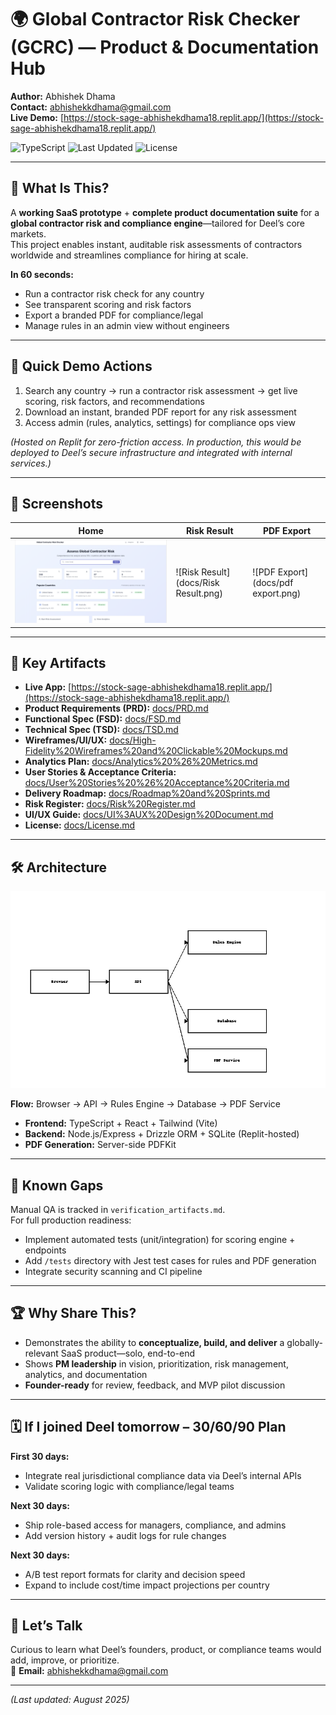 # 🌍 Global Contractor Risk Checker (GCRC) — Product & Documentation Hub

**Author:** Abhishek Dhama  
**Contact:** abhishekkdhama@gmail.com  
**Live Demo:** [https://stock-sage-abhishekdhama18.replit.app/](https://stock-sage-abhishekdhama18.replit.app/)  

![TypeScript](https://img.shields.io/badge/TypeScript-93%25-blue)
![Last Updated](https://img.shields.io/badge/Updated-August%202025-brightgreen)
![License](https://img.shields.io/badge/License-MIT-yellow)

---

## 🚀 What Is This?

A **working SaaS prototype** + **complete product documentation suite** for a **global contractor risk and compliance engine**—tailored for Deel’s core markets.  
This project enables instant, auditable risk assessments of contractors worldwide and streamlines compliance for hiring at scale.

**In 60 seconds:**  
- Run a contractor risk check for any country  
- See transparent scoring and risk factors  
- Export a branded PDF for compliance/legal  
- Manage rules in an admin view without engineers

---

## 👀 Quick Demo Actions

1. Search any country → run a contractor risk assessment → get live scoring, risk factors, and recommendations  
2. Download an instant, branded PDF report for any risk assessment  
3. Access admin (rules, analytics, settings) for compliance ops view

*(Hosted on Replit for zero-friction access. In production, this would be deployed to Deel’s secure infrastructure and integrated with internal services.)*

---

## 📸 Screenshots

| Home | Risk Result | PDF Export |
|------|-------------|------------|
| ![Home](docs/home.png) | ![Risk Result](docs/Risk Result.png) | ![PDF Export](docs/pdf export.png) |

---

## 📁 Key Artifacts

- **Live App:** [https://stock-sage-abhishekdhama18.replit.app/](https://stock-sage-abhishekdhama18.replit.app/)
- **Product Requirements (PRD):** [docs/PRD.md](docs/PRD.md)
- **Functional Spec (FSD):** [docs/FSD.md](docs/FSD.md)
- **Technical Spec (TSD):** [docs/TSD.md](docs/TSD.md)
- **Wireframes/UI/UX:** [docs/High-Fidelity%20Wireframes%20and%20Clickable%20Mockups.md](docs/High-Fidelity%20Wireframes%20and%20Clickable%20Mockups.md)
- **Analytics Plan:** [docs/Analytics%20%26%20Metrics.md](docs/Analytics%20%26%20Metrics.md)
- **User Stories & Acceptance Criteria:** [docs/User%20Stories%20%26%20Acceptance%20Criteria.md](docs/User%20Stories%20%26%20Acceptance%20Criteria.md)
- **Delivery Roadmap:** [docs/Roadmap%20and%20Sprints.md](docs/Roadmap%20and%20Sprints.md)
- **Risk Register:** [docs/Risk%20Register.md](docs/Risk%20Register.md)
- **UI/UX Guide:** [docs/UI%3AUX%20Design%20Document.md](docs/UI%3AUX%20Design%20Document.md)
- **License:** [docs/License.md](docs/License.md)

---

## 🛠 Architecture

![Architecture Diagram](docs/architecture-diagram.png)

**Flow:** Browser → API → Rules Engine → Database → PDF Service  
- **Frontend:** TypeScript + React + Tailwind (Vite)  
- **Backend:** Node.js/Express + Drizzle ORM + SQLite (Replit-hosted)  
- **PDF Generation:** Server-side PDFKit  

---

## 🧪 Known Gaps

Manual QA is tracked in `verification_artifacts.md`.  
For full production readiness:  
- Implement automated tests (unit/integration) for scoring engine + endpoints  
- Add `/tests` directory with Jest test cases for rules and PDF generation  
- Integrate security scanning and CI pipeline

---

## 🏆 Why Share This?

- Demonstrates the ability to **conceptualize, build, and deliver** a globally-relevant SaaS product—solo, end-to-end  
- Shows **PM leadership** in vision, prioritization, risk management, analytics, and documentation  
- **Founder-ready** for review, feedback, and MVP pilot discussion

---

## 🗓 If I joined Deel tomorrow – 30/60/90 Plan

**First 30 days:**  
- Integrate real jurisdictional compliance data via Deel’s internal APIs  
- Validate scoring logic with compliance/legal teams

**Next 30 days:**  
- Ship role-based access for managers, compliance, and admins  
- Add version history + audit logs for rule changes

**Next 30 days:**  
- A/B test report formats for clarity and decision speed  
- Expand to include cost/time impact projections per country

---

## 💬 Let’s Talk

Curious to learn what Deel’s founders, product, or compliance teams would add, improve, or prioritize.  
📧 **Email:** abhishekkdhama@gmail.com  


---

*(Last updated: August 2025)*
